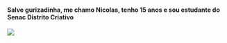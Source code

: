 <h4>Salve gurizadinha, me chamo Nicolas, tenho 15 anos e sou estudante do Senac Distrito Criativo</h4>
<img src="./messi.gif">
